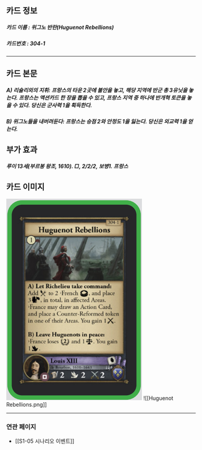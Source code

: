 ## 카드 정보
##### 카드 이름 : 위그노 반란(Huguenot Rebellions)
##### 카드번호  : 304-1
---
## 카드 본문
##### A) 리슐리외의 지휘: 프랑스의 타운 2곳에 불안을 놓고, 해당 지역에 반군 총 3유닛을 놓는다. 프랑스는 액션카드 한 장을 뽑을 수 있고, 프랑스 지역 중 하나에 반개혁 토큰을 놓을 수 있다. 당신은 군사력 1을 획득한다.

##### B) 위그노들을 내버려둔다: 프랑스는 승점 2와 안정도 1을 잃는다. 당신은 외교력 1을 얻는다.

## 부가 효과
##### 루이 13세(부르봉 왕조, 1610). □, 2/2/2, 보병1. 프랑스

## 카드 이미지
<img src="\Assets\Huguenot Rebellions.png"/>
![[Huguenot Rebellions.png]]

--- 
### 연관 페이지
- [[S1-05 시나리오 이벤트]]
